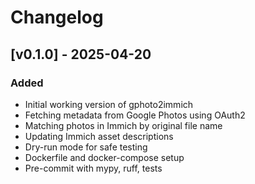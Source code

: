 # Changelog

## [v0.1.0] - 2025-04-20
### Added
- Initial working version of gphoto2immich
- Fetching metadata from Google Photos using OAuth2
- Matching photos in Immich by original file name
- Updating Immich asset descriptions
- Dry-run mode for safe testing
- Dockerfile and docker-compose setup
- Pre-commit with mypy, ruff, tests
